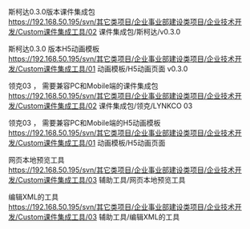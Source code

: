 斯柯达0.3.0版本课件集成包  
https://192.168.50.195/svn/其它类项目/企业事业部建设类项目/企业技术开发/Custom课件集成工具/02 课件集成包/斯柯达/v0.3.0  

斯柯达0.3.0 版本H5动画模板  
https://192.168.50.195/svn/其它类项目/企业事业部建设类项目/企业技术开发/Custom课件集成工具/01 动画模板/H5动画页面 v0.3.0  


领克03 ， 需要兼容PC和Mobile端的课件集成包    
https://192.168.50.195/svn/其它类项目/企业事业部建设类项目/企业技术开发/Custom课件集成工具/02 课件集成包/领克/LYNKCO 03  


领克03 ， 需要兼容PC和Mobile端的H5动画模板  
https://192.168.50.195/svn/其它类项目/企业事业部建设类项目/企业技术开发/Custom课件集成工具/01 动画模板/H5动画页面    


网页本地预览工具  
https://192.168.50.195/svn/其它类项目/企业事业部建设类项目/企业技术开发/Custom课件集成工具/03 辅助工具/网页本地预览工具  

编辑XML的工具  
https://192.168.50.195/svn/其它类项目/企业事业部建设类项目/企业技术开发/Custom课件集成工具/03 辅助工具/编辑XML的工具  